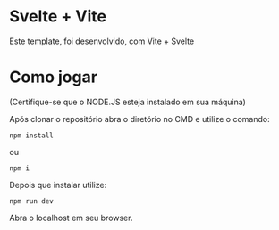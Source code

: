 # Svelte + Vite

Este template, foi desenvolvido, com Vite + Svelte

# Como jogar
(Certifique-se que o NODE.JS esteja instalado em sua máquina)

Após clonar o repositório abra o diretório no CMD e utilize o comando:

```
npm install
```
ou
```
npm i
```
Depois que instalar utilize:

```
npm run dev
```
Abra o localhost em seu browser.
